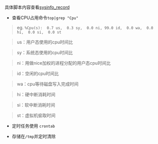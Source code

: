 具体脚本内容查看[sysinfo_record](./sysinfo_record)
* 查看CPU占用命令`top|grep "Cpu"`

> eg.  `%Cpu(s):  0.7 us,  0.3 sy,  0.0 ni, 99.0 id,  0.0 wa,  0.0 hi,  0.0 si,  0.0 st`

>us：用户态使用的cpu时间比

>sy：系统态使用的cpu时间比

>ni：用做nice加权的进程分配的用户态cpu时间比

>id：空闲的cpu时间比

>wa：cpu等待磁盘写入完成时间

>hi：硬中断消耗时间

>si：软中断消耗时间

>st：虚拟机偷取时间

* 定时任务使用 `crontab`

* 存储在`/tmp`并定时清除